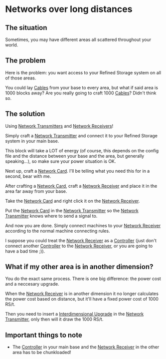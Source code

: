 # Networks over long distances

## The situation
Sometimes, you may have different areas all scattered throughout your world.

## The problem
Here is the problem: you want access to your Refined Storage system on all of those areas.

You could lay [Cables](https://github.com/raoulvdberge/refinedstorage/wiki/Cable) from your base to every area, but what if said area is 1000 blocks away? Are you really going to craft 1000 [Cables](https://github.com/raoulvdberge/refinedstorage/wiki/Cable)? Didn't think so.

## The solution
Using [Network Transmitters](https://github.com/raoulvdberge/refinedstorage/wiki/Network-Transmitter) and [Network Receivers](https://github.com/raoulvdberge/refinedstorage/wiki/Network-Receiver)!

Simply craft a [Network Transmitter](https://github.com/raoulvdberge/refinedstorage/wiki/Network-Transmitter) and connect it to your Refined Storage system in your main base.

This block will take a LOT of energy (of course, this depends on the config file and the distance between your base and the area, but generally speaking...), so make sure your power situation is OK.

Next up, craft a [Network Card](https://github.com/raoulvdberge/refinedstorage/wiki/Network-Card). I'll be telling what you need this for in a second, bear with me.

After crafting a [Network Card](https://github.com/raoulvdberge/refinedstorage/wiki/Network-Card), craft a [Network Receiver](https://github.com/raoulvdberge/refinedstorage/wiki/Network-Receiver) and place it in the area far away from your base.

Take the [Network Card](https://github.com/raoulvdberge/refinedstorage/wiki/Network-Card) and right click it on the [Network Receiver](https://github.com/raoulvdberge/refinedstorage/wiki/Network-Receiver).

Put the [Network Card](https://github.com/raoulvdberge/refinedstorage/wiki/Network-Card) in the [Network Transmitter](https://github.com/raoulvdberge/refinedstorage/wiki/Network-Transmitter) so the [Network Transmitter](https://github.com/raoulvdberge/refinedstorage/wiki/Network-Transmitter) knows where to send a signal to.

And now you are done. Simply connect machines to your [Network Receiver](https://github.com/raoulvdberge/refinedstorage/wiki/Network-Receiver) according to the normal machine connecting rules.

I suppose you could treat the [Network Receiver](https://github.com/raoulvdberge/refinedstorage/wiki/Network-Receiver) as a [Controller](https://github.com/raoulvdberge/refinedstorage/wiki/Controller) (just don't connect another [Controller](https://github.com/raoulvdberge/refinedstorage/wiki/Controller) to the [Network Receiver](https://github.com/raoulvdberge/refinedstorage/wiki/Network-Receiver), or you are going to have a bad time ;)).

## What if my other area is in another dimension?
You do the exact same process. There is one big difference: the power cost and a neccesary upgrade.

When the [Network Receiver](https://github.com/raoulvdberge/refinedstorage/wiki/Network-Receiver) is in another dimension it no longer calculates the power cost based on distance, but it'll have a fixed power cost of 1000 RS/t.

Then you need to insert a [Interdimensional Upgrade](https://github.com/raoulvdberge/refinedstorage/wiki/Interdimensional-Upgrade) in the [Network Transmitter](https://github.com/raoulvdberge/refinedstorage/wiki/Network-Transmitter), only then will it draw the 1000 RS/t.

## Important things to note
- The [Controller](https://github.com/raoulvdberge/refinedstorage/wiki/Controller) in your main base and the [Network Receiver](https://github.com/raoulvdberge/refinedstorage/wiki/Network-Receiver) in the other area has to be chunkloaded!